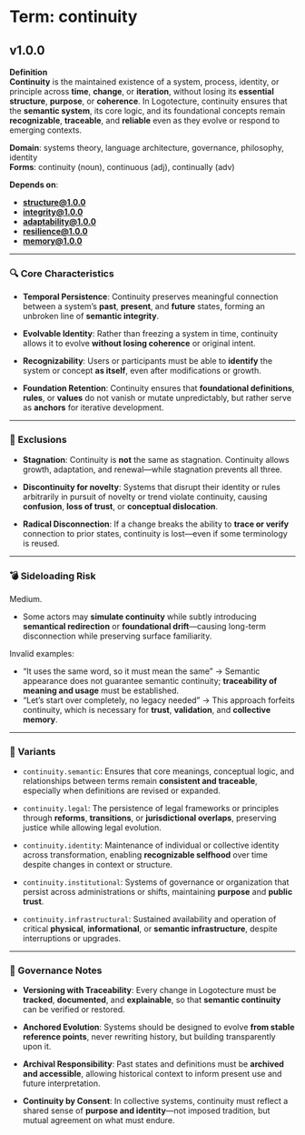# Term: continuity

## v1.0.0

**Definition**  
**Continuity** is the maintained existence of a system, process, identity, or principle across **time**, **change**, or **iteration**, without losing its **essential structure**, **purpose**, or **coherence**. In Logotecture, continuity ensures that the **semantic system**, its core logic, and its foundational concepts remain **recognizable**, **traceable**, and **reliable** even as they evolve or respond to emerging contexts.

**Domain**: systems theory, language architecture, governance, philosophy, identity  
**Forms**: continuity (noun), continuous (adj), continually (adv)

**Depends on**:  
- **structure@1.0.0**  
- **integrity@1.0.0**  
- **adaptability@1.0.0**  
- **resilience@1.0.0**  
- **memory@1.0.0**

---

### 🔍 Core Characteristics

- **Temporal Persistence**: Continuity preserves meaningful connection between a system’s **past**, **present**, and **future** states, forming an unbroken line of **semantic integrity**.

- **Evolvable Identity**: Rather than freezing a system in time, continuity allows it to evolve **without losing coherence** or original intent.

- **Recognizability**: Users or participants must be able to **identify** the system or concept **as itself**, even after modifications or growth.

- **Foundation Retention**: Continuity ensures that **foundational definitions**, **rules**, or **values** do not vanish or mutate unpredictably, but rather serve as **anchors** for iterative development.

---

### 🚧 Exclusions

- **Stagnation**: Continuity is **not** the same as stagnation. Continuity allows growth, adaptation, and renewal—while stagnation prevents all three.

- **Discontinuity for novelty**: Systems that disrupt their identity or rules arbitrarily in pursuit of novelty or trend violate continuity, causing **confusion**, **loss of trust**, or **conceptual dislocation**.

- **Radical Disconnection**: If a change breaks the ability to **trace or verify** connection to prior states, continuity is lost—even if some terminology is reused.

---

### 💣 Sideloading Risk

Medium.  
- Some actors may **simulate continuity** while subtly introducing **semantical redirection** or **foundational drift**—causing long-term disconnection while preserving surface familiarity.

Invalid examples:
- “It uses the same word, so it must mean the same” → Semantic appearance does not guarantee semantic continuity; **traceability of meaning and usage** must be established.
- “Let’s start over completely, no legacy needed” → This approach forfeits continuity, which is necessary for **trust**, **validation**, and **collective memory**.

---

### 🔁 Variants

- `continuity.semantic`: Ensures that core meanings, conceptual logic, and relationships between terms remain **consistent and traceable**, especially when definitions are revised or expanded.

- `continuity.legal`: The persistence of legal frameworks or principles through **reforms**, **transitions**, or **jurisdictional overlaps**, preserving justice while allowing legal evolution.

- `continuity.identity`: Maintenance of individual or collective identity across transformation, enabling **recognizable selfhood** over time despite changes in context or structure.

- `continuity.institutional`: Systems of governance or organization that persist across administrations or shifts, maintaining **purpose** and **public trust**.

- `continuity.infrastructural`: Sustained availability and operation of critical **physical**, **informational**, or **semantic infrastructure**, despite interruptions or upgrades.

---

### 🔐 Governance Notes

- **Versioning with Traceability**: Every change in Logotecture must be **tracked**, **documented**, and **explainable**, so that **semantic continuity** can be verified or restored.

- **Anchored Evolution**: Systems should be designed to evolve **from stable reference points**, never rewriting history, but building transparently upon it.

- **Archival Responsibility**: Past states and definitions must be **archived and accessible**, allowing historical context to inform present use and future interpretation.

- **Continuity by Consent**: In collective systems, continuity must reflect a shared sense of **purpose and identity**—not imposed tradition, but mutual agreement on what must endure.
